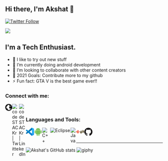 ## Hi there, I'm Akshat  👋

[![Twitter Follow](https://img.shields.io/twitter/follow/liltekos?color=1DA1F2&logo=twitter&style=for-the-badge)](https://twitter.com/liltekos)

![](https://komarev.com/ghpvc/?username=akshatkant)


## I'm a Tech Enthusiast.

- 🔭 I like to try out new stuff
- 🌱 I’m currently doing android development 
- 👯 I’m looking to collaborate with other content creators
- 🥅 2021 Goals: Contribute more to my github
- ⚡ Fun fact: GTA V is the best game ever!!

### Connect with me:

[<img align="left" alt="codeSTACKr.com" width="22px" src="https://raw.githubusercontent.com/iconic/open-iconic/master/svg/globe.svg" />][website]
[<img align="left" alt="codeSTACKr | Twitter" width="22px" src="https://cdn.jsdelivr.net/npm/simple-icons@v3/icons/twitter.svg" />][twitter]
[<img align="left" alt="codeSTACKr | LinkedIn" width="22px" src="https://cdn.jsdelivr.net/npm/simple-icons@v3/icons/linkedin.svg" />][linkedin]

<br />

### Languages and Tools:

[<img align="left" alt="Visual Studio Code" width="26px" src="https://raw.githubusercontent.com/github/explore/80688e429a7d4ef2fca1e82350fe8e3517d3494d/topics/visual-studio-code/visual-studio-code.png" />][webdevplaylist]
[<img align="left" alt="Android" width="26px" src="https://raw.githubusercontent.com/github/explore/80688e429a7d4ef2fca1e82350fe8e3517d3494d/topics/android/android.png" />][webdevplaylist]
[<img align="left" alt="C++" width="26px" src="https://upload.wikimedia.org/wikipedia/commons/thumb/1/18/ISO_C%2B%2B_Logo.svg/180px-ISO_C%2B%2B_Logo.svg.png" />][webdevplaylist]
[<img align="left" alt="Eclipse" width="65px" src="https://upload.wikimedia.org/wikipedia/commons/thumb/d/d0/Eclipse-Luna-Logo.svg/1280px-Eclipse-Luna-Logo.svg.png" />][webdevplaylist]
[<img align="left" alt="Java" width="18px" src="https://upload.wikimedia.org/wikipedia/en/thumb/3/30/Java_programming_language_logo.svg/120px-Java_programming_language_logo.svg.png" />][webdevplaylist]
[<img align="left" alt="Git" width="26px" src="https://raw.githubusercontent.com/github/explore/80688e429a7d4ef2fca1e82350fe8e3517d3494d/topics/git/git.png" />][webdevplaylist]
[<img align="left" alt="GitHub" width="26px" src="https://raw.githubusercontent.com/github/explore/78df643247d429f6cc873026c0622819ad797942/topics/github/github.png" />][webdevplaylist]


<br />
<br />

---

![Akshat's GitHub stats](https://github-readme-stats.vercel.app/api?username=akshatkant&show_icons=true)
![giphy](https://media.giphy.com/media/RbDKaczqWovIugyJmW/giphy.gif)















[website]: https://github.com/akshatkant
[course]: http://vsCodeHero.com
[twitter]: https://twitter.com/liltekos
[youtube]: https://youtube.com/codeSTACKr
[instagram]: https://instagram.com/codeSTACKr
[linkedin]: https://www.linkedin.com/in/akshat-kant-thakur-773b191a7?lipi=urn%3Ali%3Apage%3Ad_flagship3_profile_view_base_contact_details%3B5le8X6GESzqr815TNTd1Tw%3D%3D
[webdevplaylist]: https://www.youtube.com/playlist?list=PLkwxH9e_vrAJ0WbEsFA9W3I1W-g_BTsbt
[jsplaylist]: https://www.youtube.com/playlist?list=PLkwxH9e_vrALRJKu7wfXby3MKeflhTu6B
[cssplaylist]: https://www.youtube.com/playlist?list=PLkwxH9e_vrALSdvZuEh6gqQdmDoDIoqz4
[reactplaylist]: https://www.youtube.com/playlist?list=PLkwxH9e_vrAK4TdffpxKY3QGyHCpxFcQ0
